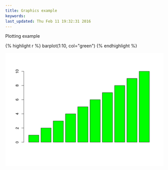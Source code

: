 ```yaml
---
title: Graphics example
keywords: 
last_updated: Thu Feb 11 19:32:31 2016
---
```


Plotting example

{% highlight r %}
barplot(1:10, col="green")
{% endhighlight %}

![](Rbasics_images/plot_example-1.png)

